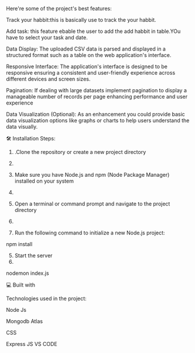 Here're some of the project's best features:

Track your habbit:this is basically use to track the your habbit.

Add task: this feature ebable the user to add the add habbit in table.YOu have to select your task and date.

Data Display: The uploaded CSV data is parsed and displayed in a structured format such as a table on the web application's interface.

Responsive Interface: The application's interface is designed to be responsive ensuring a consistent and user-friendly experience across different devices and screen sizes.

Pagination: If dealing with large datasets implement pagination to display a manageable number of records per page enhancing performance and user experience

Data Visualization (Optional): As an enhancement you could provide basic data visualization options like graphs or charts to help users understand the data visually.


🛠️ Installation Steps:

1. .Clone the repository or create a new project directory
2. 

3. Make sure you have Node.js and npm (Node Package Manager) installed on your system
4. 

5. Open a terminal or command prompt and navigate to the project directory
6. 

7. Run the following command to initialize a new Node.js project:



npm install

5. Start the server
6. 

nodemon index.js





💻 Built with

Technologies used in the project:

Node Js

Mongodb Atlas

CSS

Express JS
VS CODE
